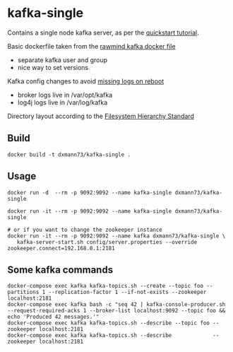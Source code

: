 kafka-single
=========================

Contains a single node kafka server, as per the [quickstart tutorial](https://kafka.apache.org/quickstart).

Basic dockerfile taken from the [rawmind kafka docker file](https://github.com/rawmind0/alpine-kafka/blob/master/Dockerfile)
- separate kafka user and group
- nice way to set versions

Kafka config changes to avoid [missing logs on reboot](https://stackoverflow.com/questions/32437415/kafka-loses-all-topics-on-reboot)
- broker logs live in /var/opt/kafka
- log4j logs live in /var/log/kafka

Directory layout according to the [Filesystem Hierarchy Standard](https://serverfault.com/questions/24523/meaning-of-directories-on-unix-and-unix-like-systems)


Build
------
```
docker build -t dxmann73/kafka-single .
```
Usage
------
~~~~
docker run -d  --rm -p 9092:9092 --name kafka-single dxmann73/kafka-single

docker run -it --rm -p 9092:9092 --name kafka-single dxmann73/kafka-single

# or if you want to change the zookeeper instance
docker run -it --rm -p 9092:9092 --name kafka dxmann73/kafka-single \
   kafka-server-start.sh config/server.properties --override zookeeper.connect=192.168.0.1:2181
~~~~
Some kafka commands
--------------------
~~~~
docker-compose exec kafka kafka-topics.sh --create --topic foo --partitions 1 --replication-factor 1 --if-not-exists --zookeeper localhost:2181
docker-compose exec kafka bash -c "seq 42 | kafka-console-producer.sh --request-required-acks 1 --broker-list localhost:9092 --topic foo && echo 'Produced 42 messages.'"
docker-compose exec kafka kafka-topics.sh --describe --topic foo --zookeeper localhost:2181
docker-compose exec kafka kafka-topics.sh --describe             --zookeeper localhost:2181
~~~~
